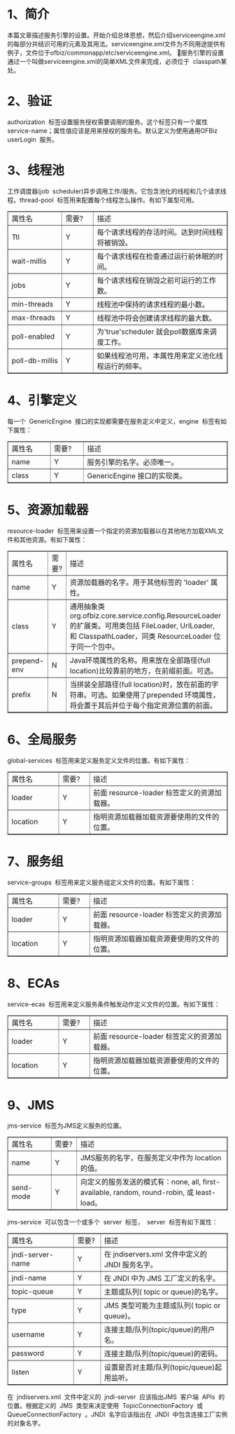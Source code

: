 # 1、简介

本篇文章描述服务引擎的设置。开始介绍总体思想，然后介绍serviceengine.xml的每部分并结识可用的元素及其用法。serviceengine.xml文件为不同用途提供有例子，文件位于ofbiz/commonapp/etc/serviceengine.xml。
服务引擎的设置通过一个叫做serviceengine.xml的简单XML文件来完成，必须位于  classpath某处。

# 2、验证

authorization  标签设置服务授权需要调用的服务。这个标签只有一个属性  service-name；属性值应该是用来授权的服务名。默认定义为使用通用OFBiz  userLogin  服务。 

# 3、线程池

工作调度器(job  scheduler)异步调用工作/服务。它包含池化的线程和几个请求线程。thread-pool  标签用来配置每个线程怎么操作。有如下属型可用。

<table border><tr><td width=1134>属性名</td><td width=746>需要?</td><td width=3854>描述</td><tr><td width=1134>Ttl</td><td width=746>Y</td><td width=3854>每个请求线程的存活时间。达到时间线程将被销毁。</td><tr><td width=1134>wait-millis</td><td width=746>Y</td><td width=3854>每个请求线程在检查通过运行前休眠的时间。</td><tr><td width=1134>jobs</td><td width=746>Y</td><td width=3854>每个请求线程在销毁之前可运行的工作数。</td><tr><td width=1134>min-threads</td><td width=746>Y</td><td width=3854>线程池中保持的请求线程的最小数。</td><tr><td width=1134>max-threads</td><td width=746>Y</td><td width=3854>线程池中将会创建请求线程的最大数。</td><tr><td width=1134>poll-enabled</td><td width=746>Y</td><td width=3854>为'true'scheduler 就会poll数据库来调度工作。</td><tr><td width=1134>poll-db-millis</td><td width=746>Y</td><td width=3854>如果线程池可用，本属性用来定义池化线程运行的频率。</td></table>

# 4、引擎定义

每一个  GenericEngine  接口的实现都需要在服务定义中定义，engine  标签有如下属性： 

<table border><tr><td width=572>属性名</td><td width=510>需要?</td><td width=2654>描述</td><tr><td width=572>name</td><td width=510>Y</td><td width=2654>服务引擎的名字。必须唯一。</td><tr><td width=572>class</td><td width=510>Y</td><td width=2654>GenericEngine 接口的实现类。</td></table>

# 5、资源加载器

resource-loader  标签用来设置一个指定的资源加载器以在其他地方加载XML文件和其他资源。有如下属性：

<table border><tr><td width=1112>属性名</td><td width=510>需要?</td><td width=6958>描述</td><tr><td width=1112>name</td><td width=510>Y</td><td width=6958>资源加载器的名字。用于其他标签的 'loader' 属性。</td><tr><td width=1112>class</td><td width=510>Y</td><td width=6958>通用抽象类 org.ofbiz.core.service.config.ResourceLoader 的扩展类。可用类包括 FileLoader, UrlLoader, 和 ClasspathLoader，同类 ResourceLoader 位于同一个包中。</td><tr><td width=1112>prepend-env</td><td width=510>N</td><td width=6958>Java环境属性的名称。用来放在全部路径(full location)比较靠前的地方，在前缀前面。可选。</td><tr><td width=1112>prefix</td><td width=510>N</td><td width=6958>当拼装全部路径(full location)时，放在前面的字符串。可选。如果使用了prepended 环境属性，将会置于其后并位于每个指定资源位置的前面。</td></table>

# 6、全局服务

global-services  标签用来定义服务定义文件的位置。有如下属性：

<table border><tr><td width=716>属性名</td><td width=510>需要?</td><td width=3753>描述</td><tr><td width=716>loader</td><td width=510>Y</td><td width=3753>前面 resource-loader 标签定义的资源加载器。</td><tr><td width=716>location</td><td width=510>Y</td><td width=3753>指明资源加载器加载资源要使用的文件的位置。</td></table>

# 7、服务组

service-groups  标签用来定义服务组定义文件的位置。有如下属性：

<table border><tr><td width=716>属性名</td><td width=510>需要?</td><td width=3753>描述</td><tr><td width=716>loader</td><td width=510>Y</td><td width=3753>前面 resource-loader 标签定义的资源加载器。</td><tr><td width=716>location</td><td width=510>Y</td><td width=3753>指明资源加载器加载资源要使用的文件的位置。</td></table>

# 8、ECAs

service-ecas  标签用来定义服务条件触发动作定义文件的位置。有如下属性： 

<table border><tr><td width=716>属性名</td><td width=510>需要?</td><td width=3753>描述</td><tr><td width=716>loader</td><td width=510>Y</td><td width=3753>前面 resource-loader 标签定义的资源加载器。</td><tr><td width=716>location</td><td width=510>Y</td><td width=3753>指明资源加载器加载资源要使用的文件的位置。</td></table>

# 9、JMS

jms-service  标签为JMS定义服务的位置。 

<table border><tr><td width=990>属性名</td><td width=497>需要?</td><td width=7093>描述</td><tr><td width=990>name</td><td width=497>Y</td><td width=7093>JMS服务的名字，在服务定义中作为 location 的值。</td><tr><td width=990>send-mode</td><td width=497>Y</td><td width=7093>向定义的服务发送的模式有：none, all, first-available, random, round-robin, 或 least-load。</td></table>jms-service  可以包含一个或多个  server  标签，  server  标签有如下属性：

<table border><tr><td width=1486>属性名</td><td width=510>需要?</td><td width=3953>描述</td><tr><td width=1486>jndi-server-name</td><td width=510>Y</td><td width=3953>在 jndiservers.xml 文件中定义的 JNDI 服务名字。</td><tr><td width=1486>jndi-name</td><td width=510>Y</td><td width=3953>在 JNDI 中为 JMS 工厂定义的名字。</td><tr><td width=1486>topic-queue</td><td width=510>Y</td><td width=3953>主题或队列( topic or queue)的名字。</td><tr><td width=1486>type</td><td width=510>Y</td><td width=3953>JMS 类型可能为主题或队列( topic or queue)。</td><tr><td width=1486>username</td><td width=510>Y</td><td width=3953>连接主题/队列(topic/queue)的用户名。</td><tr><td width=1486>password</td><td width=510>Y</td><td width=3953>连接主题/队列(topic/queue)的密码。</td><tr><td width=1486>listen</td><td width=510>Y</td><td width=3953>设置是否对主题/队列(topic/queue)起用监听。</td></table>在  jndiservers.xml  文件中定义的  jndi-server  应该指出JMS  客户端  APIs  的位置。根据定义的  JMS  类型来决定使用  TopicConnectionFactory  或  QueueConnectionFactory  。JNDI  名字应该指出在  JNDI  中包含连接工厂实例的对象名字。

